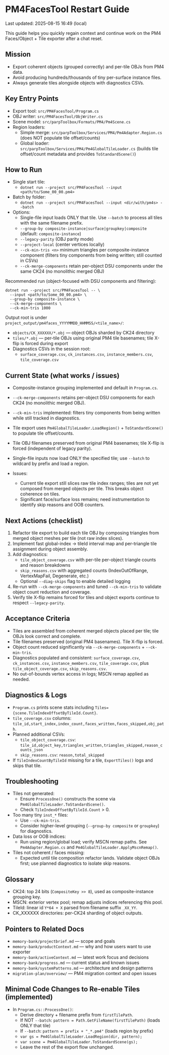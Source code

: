 # PM4FacesTool Restart Guide

Last updated: 2025-08-15 16:49 (local)

This guide helps you quickly regain context and continue work on the PM4 Faces/Object + Tile exporter after a chat reset.

## Mission
- Export coherent objects (grouped correctly) and per-tile OBJs from PM4 data.
- Avoid producing hundreds/thousands of tiny per-surface instance files.
- Always generate tiles alongside objects with diagnostics CSVs.

## Key Entry Points
- Export tool: `src/PM4FacesTool/Program.cs`
- OBJ writer: `src/PM4FacesTool/ObjWriter.cs`
- Scene model: `src/parpToolbox/Formats/PM4/Pm4Scene.cs`
- Region loaders:
  - Simple merge: `src/parpToolbox/Services/PM4/Pm4Adapter.Region.cs` (does NOT populate tile offset/counts)
  - Global loader: `src/parpToolbox/Services/PM4/Pm4GlobalTileLoader.cs` (builds tile offset/count metadata and provides `ToStandardScene()`)

## How to Run
- Single start tile:
  - `dotnet run --project src/PM4FacesTool --input <path/to/Some_00_00.pm4>`
- Batch by folder:
  - `dotnet run --project src/PM4FacesTool --input <dir/with/pm4s> --batch`
- Options:
  - Single-file input loads ONLY that tile. Use `--batch` to process all tiles with the same filename prefix.
  - `--group-by composite-instance|surface|groupkey|composite` (default: `composite-instance`)
  - `--legacy-parity` (OBJ parity mode)
  - `--project-local` (center vertices locally)
  - `--ck-min-tris <n>` minimum triangles per composite-instance component (filters tiny components from being written; still counted in CSVs)
  - `--ck-merge-components` retain per-object DSU components under the same CK24 (no monolithic merged OBJ)

Recommended run (object-focused with DSU components and filtering):

```
dotnet run --project src/PM4FacesTool -- \
  --input <path/to/Some_00_00.pm4> \
  --group-by composite-instance \
  --ck-merge-components \
  --ck-min-tris 1000
```

Output root is under `project_output/pm4faces_YYYYMMDD_HHMMSS/<tile_name>/`:
- `objects/CK_XXXXXX/*.obj` — object OBJs sharded by CK24 directory
- `tiles/*.obj` — per-tile OBJs using original PM4 tile basenames; tile X-flip is forced during export
- Diagnostics CSVs in the session root:
  - `surface_coverage.csv`, `ck_instances.csv`, `instance_members.csv`, `tile_coverage.csv`

## Current State (what works / issues)
- Composite-instance grouping implemented and default in `Program.cs`.
- `--ck-merge-components` retains per-object DSU components for each CK24 (no monolithic merged OBJ).
- `--ck-min-tris` implemented: filters tiny components from being written while still tracked in diagnostics.
- Tile export uses `Pm4GlobalTileLoader.LoadRegion()` + `ToStandardScene()` to populate tile offset/counts.
- Tile OBJ filenames preserved from original PM4 basenames; tile X-flip is forced (independent of legacy parity).

- Single-file inputs now load ONLY the specified tile; use `--batch` to wildcard by prefix and load a region.

- Issues:
  - Current tile export still slices raw tile index ranges; tiles are not yet composed from merged objects per tile. This breaks object coherence on tiles.
  - Significant face/surface loss remains; need instrumentation to identify skip reasons and OOB counters.

## Next Actions (checklist)
1. Refactor tile export to build each tile OBJ by composing triangles from merged object meshes per tile (not raw index slices).
2. Implement fast global-index → tileId interval map and per-triangle tile assignment during object assembly.
3. Add diagnostics:
   - `tile_object_coverage.csv` with per-tile per-object triangle counts and reason breakdowns
   - `skip_reasons.csv` with aggregated counts (IndexOutOfRange, VertexMapFail, Degenerate, etc.)
   - Optional `--diag-skips` flag to enable detailed logging
4. Re-run with `--ck-merge-components` and tuned `--ck-min-tris` to validate object count reduction and coverage.
5. Verify tile X-flip remains forced for tiles and object exports continue to respect `--legacy-parity`.

## Acceptance Criteria
- Tiles are assembled from coherent merged objects placed per tile; tile OBJs look correct and complete.
- Tile filenames preserved (original PM4 basenames). Tile X-flip is forced.
- Object count reduced significantly via `--ck-merge-components` + `--ck-min-tris`.
- Diagnostics populated and consistent: `surface_coverage.csv`, `ck_instances.csv`, `instance_members.csv`, `tile_coverage.csv`, plus `tile_object_coverage.csv`, `skip_reasons.csv`.
- No out-of-bounds vertex access in logs; MSCN remap applied as needed.

## Diagnostics & Logs
- `Program.cs` prints scene stats including `Tiles={scene.TileIndexOffsetByTileId.Count}`.
- `tile_coverage.csv` columns: `tile_id,start_index,index_count,faces_written,faces_skipped,obj_path`.
- Planned additional CSVs:
  - `tile_object_coverage.csv`: `tile_id,object_key,triangles_written,triangles_skipped,reason_counts_json`
  - `skip_reasons.csv`: `reason,total_skipped`
- If `TileIndexCountByTileId` missing for a tile, `ExportTiles()` logs and skips that tile.

## Troubleshooting
- Tiles not generated:
  - Ensure `ProcessOne()` constructs the scene via `Pm4GlobalTileLoader.ToStandardScene()`.
  - Check `TileIndexOffsetByTileId.Count` > 0.
- Too many tiny `inst_*` files:
  - Use `--ck-min-tris`.
  - Consider higher-level grouping (`--group-by composite` or `groupkey`) for diagnostics.
- Data loss or OOB indices:
  - Run using region/global load; verify MSCN remap paths. See `Pm4Adapter.Region.cs` and `Pm4GlobalTileLoader.ApplyMscnRemap()`.
 - Tiles not coherent / faces missing:
   - Expected until tile composition refactor lands. Validate object OBJs first; use planned diagnostics to isolate skip reasons.

## Glossary
- CK24: top 24 bits (`CompositeKey >> 8`), used as composite-instance grouping key.
- MSCN: exterior vertex pool; remap adjusts indices referencing this pool.
- TileId: linear id `Y*64 + X` parsed from filename suffix `_XX_YY`.
 - CK_XXXXXX directories: per-CK24 sharding of object outputs.

## Pointers to Related Docs
- `memory-bank/projectbrief.md` — scope and goals
- `memory-bank/productContext.md` — why and how users want to use exporter
- `memory-bank/activeContext.md` — latest work focus and decisions
- `memory-bank/progress.md` — current status and known issues
- `memory-bank/systemPatterns.md` — architecture and design patterns
- `migration-plan/overview/` — PM4 migration context and open issues

## Minimal Code Changes to Re-enable Tiles (implemented)
- In `Program.cs::ProcessOne()`:
  - Derive directory + filename prefix from `firstTilePath`.
  - If NOT `--batch`: `pattern = Path.GetFileName(firstTilePath)` (loads ONLY that tile)
  - If `--batch`: `pattern = prefix + "_*.pm4"` (loads region by prefix)
  - `var gs = Pm4GlobalTileLoader.LoadRegion(dir, pattern);`
  - `var scene = Pm4GlobalTileLoader.ToStandardScene(gs);`
  - Leave the rest of the export flow unchanged.
